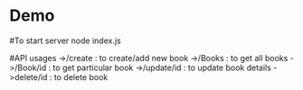 # Demo

#To start server
node index.js

#API usages
->/create : to create/add new book
->/Books : to get all books
->/Book/id : to get particular book
->/update/id : to update book details
->delete/id : to delete book